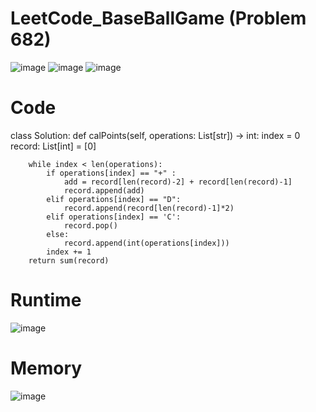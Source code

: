 # LeetCode_BaseBallGame (Problem 682)
![image](https://user-images.githubusercontent.com/87345979/210020193-0b77bf41-9998-4b9d-9c94-788e8257c737.png)
![image](https://user-images.githubusercontent.com/87345979/210020208-ba2e3cb1-af50-4295-b1c0-af8a1a4ec95b.png)
![image](https://user-images.githubusercontent.com/87345979/210020221-e4ca8a68-e311-4ae8-a9a6-a6abac10e82b.png)

# Code
  class Solution:
    def calPoints(self, operations: List[str]) -> int:
        index = 0
        record: List[int] = [0]

        while index < len(operations):
            if operations[index] == "+" :
                add = record[len(record)-2] + record[len(record)-1]
                record.append(add)
            elif operations[index] == "D":
                record.append(record[len(record)-1]*2)
            elif operations[index] == 'C':
                record.pop()
            else:
                record.append(int(operations[index]))
            index += 1
        return sum(record)


# Runtime
![image](https://user-images.githubusercontent.com/87345979/210020134-46f1b409-f3f6-4fc6-a45b-23038fcbc449.png)

# Memory
![image](https://user-images.githubusercontent.com/87345979/210020166-65675ed6-bd54-4341-b413-7d23c70fcbdb.png)
